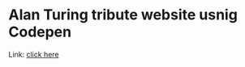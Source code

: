 # Alan Turing tribute website usnig Codepen
Link: [click here](https://codepen.io/adityapokharel/full/aEMvae/)
